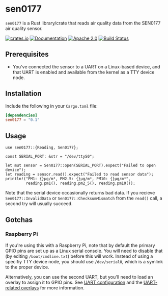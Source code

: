 # sen0177

`sen0177` is a Rust library/crate that reads air quality data from the
SEN0177 air quality sensor.

[![crates.io][crates-shield]][crates-url]
[![Documentation][docs-shield]][docs-url]
[![Apache 2.0][license-shield]][license-url]
[![Build Status][build-shield]][build-url]

## Prerequisites

* You've connected the sensor to a UART on a Linux-based device, and
  that UART is enabled and available from the kernel as a TTY device
  node.

## Installation

Include the following in your `Cargo.toml` file:

```toml
[dependencies]
sen0177 = "0.1"
```

## Usage

```rust,no_run
use sen0177::{Reading, Sen0177};

const SERIAL_PORT: &str = "/dev/ttyS0";

let mut sensor = Sen0177::open(SERIAL_PORT).expect("Failed to open device");
let reading = sensor.read().expect("Failed to read sensor data");
println!("PM1: {}µg/m³, PM2.5: {}µg/m³, PM10: {}µg/m³",
         reading.pm1(), reading.pm2_5(), reading.pm10());
```

Note that the serial device occasionally returns bad data.  If you
recieve `Sen0177::InvalidData` or `Sen0177::ChecksumMismatch` from the
`read()` call, a second try will usually succeed.

## Gotchas

### Raspberry Pi

If you're using this with a Raspberry Pi, note that by default the
primary GPIO pins are set up as a Linux serial console.  You will need
to disable that (by editing `/boot/cmdline.txt`) before this will work.
Instead of using a specifiy TTY device node, you should use
`/dev/serial0`, which is a symlink to the proper device.

Alternatively, you can use the second UART, but you'll need to load an
overlay to assign it to GPIO pins.  See [UART
configuration](https://www.raspberrypi.org/documentation/configuration/uart.md)
and the [UART-related
overlays](https://www.raspberrypi.org/documentation/configuration/uart.md)
for more information.

[crates-shield]: https://img.shields.io/crates/v/sen0177.svg
[crates-url]: https://crates.io/crates/sen0177
[docs-shield]: https://docs.rs/sen0177/badge.svg
[docs-url]: https://docs.rs/sen0177
[license-shield]: https://img.shields.io/crates/l/sen0177.svg
[license-url]: https://github.com/kelnos/sen0177/blob/master/LICENSE
[build-shield]: https://img.shields.io/github/workflow/status/kelnos/sen0177-rs/CI
[build-url]: https://github.com/kelnos/sen0177-rs/actions
